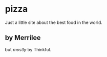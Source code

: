 # pizza

Just a little site about the best food in the world.

## by Merrilee

but *mostly* by Thinkful.

